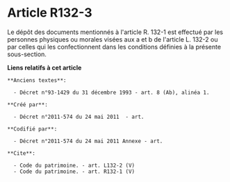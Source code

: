 # Article R132-3

Le dépôt des documents mentionnés à l'article R. 132-1 est effectué par les personnes physiques ou morales visées aux a et b
de l'article L. 132-2 ou par celles qui les confectionnent dans les conditions définies à la présente sous-section.

**Liens relatifs à cet article**

	**Anciens textes**:

	  - Décret n°93-1429 du 31 décembre 1993 - art. 8 (Ab), alinéa 1.

	**Créé par**:

	  - Décret n°2011-574 du 24 mai 2011  - art.

	**Codifié par**:

	  - Décret n°2011-574 du 24 mai 2011 Annexe - art.

	**Cite**:

	  - Code du patrimoine. - art. L132-2 (V)
	  - Code du patrimoine. - art. R132-1 (V)

